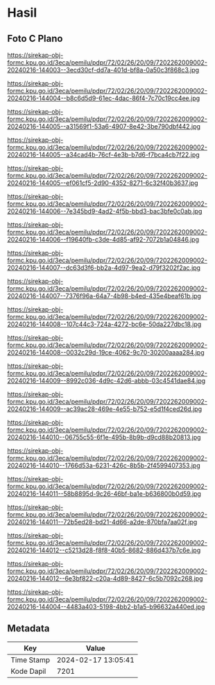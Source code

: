 # Hasil

## Foto C Plano

https://sirekap-obj-formc.kpu.go.id/3eca/pemilu/pdpr/72/02/26/20/09/7202262009002-20240216-144003--3ecd30cf-dd7a-401d-bf8a-0a50c3f868c3.jpg

https://sirekap-obj-formc.kpu.go.id/3eca/pemilu/pdpr/72/02/26/20/09/7202262009002-20240216-144004--b8c6d5d9-61ec-4dac-86f4-7c70c19cc4ee.jpg

https://sirekap-obj-formc.kpu.go.id/3eca/pemilu/pdpr/72/02/26/20/09/7202262009002-20240216-144005--a31569f1-53a6-4907-8e42-3be790dbf442.jpg

https://sirekap-obj-formc.kpu.go.id/3eca/pemilu/pdpr/72/02/26/20/09/7202262009002-20240216-144005--a34cad4b-76cf-4e3b-b7d6-f7bca4cb7f22.jpg

https://sirekap-obj-formc.kpu.go.id/3eca/pemilu/pdpr/72/02/26/20/09/7202262009002-20240216-144005--ef061cf5-2d90-4352-8271-6c32f40b3637.jpg

https://sirekap-obj-formc.kpu.go.id/3eca/pemilu/pdpr/72/02/26/20/09/7202262009002-20240216-144006--7e345bd9-4ad2-4f5b-bbd3-bac3bfe0c0ab.jpg

https://sirekap-obj-formc.kpu.go.id/3eca/pemilu/pdpr/72/02/26/20/09/7202262009002-20240216-144006--f19640fb-c3de-4d85-af92-7072b1a04846.jpg

https://sirekap-obj-formc.kpu.go.id/3eca/pemilu/pdpr/72/02/26/20/09/7202262009002-20240216-144007--dc63d3f6-bb2a-4d97-9ea2-d79f3202f2ac.jpg

https://sirekap-obj-formc.kpu.go.id/3eca/pemilu/pdpr/72/02/26/20/09/7202262009002-20240216-144007--7376f96a-64a7-4b98-b4ed-435e4beaf61b.jpg

https://sirekap-obj-formc.kpu.go.id/3eca/pemilu/pdpr/72/02/26/20/09/7202262009002-20240216-144008--107c44c3-724a-4272-bc6e-50da227dbc18.jpg

https://sirekap-obj-formc.kpu.go.id/3eca/pemilu/pdpr/72/02/26/20/09/7202262009002-20240216-144008--0032c29d-19ce-4062-9c70-30200aaaa284.jpg

https://sirekap-obj-formc.kpu.go.id/3eca/pemilu/pdpr/72/02/26/20/09/7202262009002-20240216-144009--8992c036-4d9c-42d6-abbb-03c4541dae84.jpg

https://sirekap-obj-formc.kpu.go.id/3eca/pemilu/pdpr/72/02/26/20/09/7202262009002-20240216-144009--ac39ac28-469e-4e55-b752-e5d1f4ced26d.jpg

https://sirekap-obj-formc.kpu.go.id/3eca/pemilu/pdpr/72/02/26/20/09/7202262009002-20240216-144010--06755c55-6f1e-495b-8b9b-d9cd88b20813.jpg

https://sirekap-obj-formc.kpu.go.id/3eca/pemilu/pdpr/72/02/26/20/09/7202262009002-20240216-144010--1766d53a-6231-426c-8b5b-2f4599407353.jpg

https://sirekap-obj-formc.kpu.go.id/3eca/pemilu/pdpr/72/02/26/20/09/7202262009002-20240216-144011--58b8895d-9c26-46bf-ba1e-b636800b0d59.jpg

https://sirekap-obj-formc.kpu.go.id/3eca/pemilu/pdpr/72/02/26/20/09/7202262009002-20240216-144011--72b5ed28-bd21-4d66-a2de-870bfa7aa02f.jpg

https://sirekap-obj-formc.kpu.go.id/3eca/pemilu/pdpr/72/02/26/20/09/7202262009002-20240216-144012--c5213d28-f8f8-40b5-8682-886d437b7c6e.jpg

https://sirekap-obj-formc.kpu.go.id/3eca/pemilu/pdpr/72/02/26/20/09/7202262009002-20240216-144012--6e3bf822-c20a-4d89-8427-6c5b7092c268.jpg

https://sirekap-obj-formc.kpu.go.id/3eca/pemilu/pdpr/72/02/26/20/09/7202262009002-20240216-144004--4483a403-5198-4bb2-b1a5-b96632a440ed.jpg


## Metadata

| Key        | Value               |
| ---------- | ------------------- |
| Time Stamp | 2024-02-17 13:05:41 |
| Kode Dapil | 7201                |



